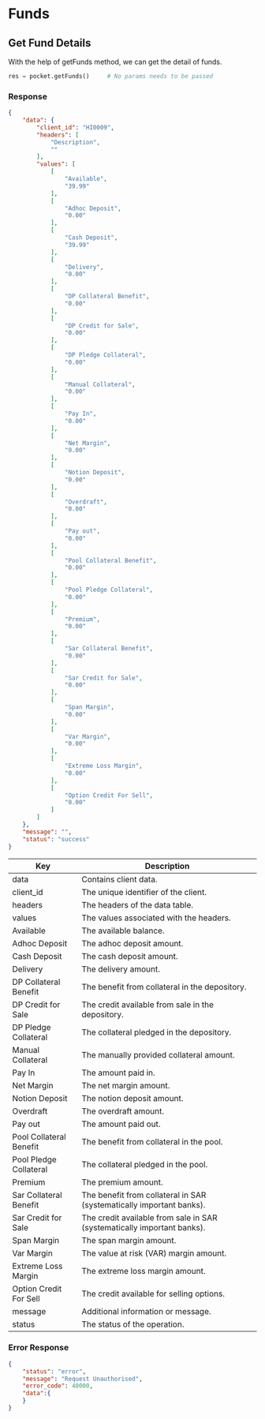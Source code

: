 # Funds

## Get Fund Details
With the help of getFunds method, we can get the detail of funds.

```python
res = pocket.getFunds()     # No params needs to be passed
```

### Response
```json
{
    "data": {
        "client_id": "HI0009",
        "headers": [
            "Description",
            ""
        ],
        "values": [
            [
                "Available",
                "39.99"
            ],
            [
                "Adhoc Deposit",
                "0.00"
            ],
            [
                "Cash Deposit",
                "39.99"
            ],
            [
                "Delivery",
                "0.00"
            ],
            [
                "DP Collateral Benefit",
                "0.00"
            ],
            [
                "DP Credit for Sale",
                "0.00"
            ],
            [
                "DP Pledge Collateral",
                "0.00"
            ],
            [
                "Manual Collateral",
                "0.00"
            ],
            [
                "Pay In",
                "0.00"
            ],
            [
                "Net Margin",
                "0.00"
            ],
            [
                "Notion Deposit",
                "0.00"
            ],
            [
                "Overdraft",
                "0.00"
            ],
            [
                "Pay out",
                "0.00"
            ],
            [
                "Pool Collateral Benefit",
                "0.00"
            ],
            [
                "Pool Pledge Collateral",
                "0.00"
            ],
            [
                "Premium",
                "0.00"
            ],
            [
                "Sar Collateral Benefit",
                "0.00"
            ],
            [
                "Sar Credit for Sale",
                "0.00"
            ],
            [
                "Span Margin",
                "0.00"
            ],
            [
                "Var Margin",
                "0.00"
            ],
            [
                "Extreme Loss Margin",
                "0.00"
            ],
            [
                "Option Credit For Sell",
                "0.00"
            ]
        ]
    },
    "message": "",
    "status": "success"
}
```

| Key                        | Description                                                             |
|----------------------------|-------------------------------------------------------------------------|
| data                       | Contains client data.                                                   |
| client_id                  | The unique identifier of the client.                                    |
| headers                    | The headers of the data table.                                          |
| values                     | The values associated with the headers.                                 |
| Available                  | The available balance.                                                  |
| Adhoc Deposit              | The adhoc deposit amount.                                               |
| Cash Deposit               | The cash deposit amount.                                                |
| Delivery                   | The delivery amount.                                                    |
| DP Collateral Benefit      | The benefit from collateral in the depository.                          |
| DP Credit for Sale         | The credit available from sale in the depository.                       |
| DP Pledge Collateral       | The collateral pledged in the depository.                               |
| Manual Collateral          | The manually provided collateral amount.                                |
| Pay In                     | The amount paid in.                                                     |
| Net Margin                 | The net margin amount.                                                  |
| Notion Deposit             | The notion deposit amount.                                              |
| Overdraft                  | The overdraft amount.                                                   |
| Pay out                    | The amount paid out.                                                    |
| Pool Collateral Benefit    | The benefit from collateral in the pool.                                |
| Pool Pledge Collateral     | The collateral pledged in the pool.                                     |
| Premium                    | The premium amount.                                                     |
| Sar Collateral Benefit     | The benefit from collateral in SAR (systematically important banks).    |
| Sar Credit for Sale        | The credit available from sale in SAR (systematically important banks). |
| Span Margin                | The span margin amount.                                                 |
| Var Margin                 | The value at risk (VAR) margin amount.                                  |
| Extreme Loss Margin        | The extreme loss margin amount.                                         |
| Option Credit For Sell    | The credit available for selling options.                               |
| message                    | Additional information or message.                                       |
| status                     | The status of the operation.                                            |


### Error Response
```json
{
    "status": "error",
    "message": "Request Unauthorised",
    "error_code": 40000,
    "data":{
    }
}
```


